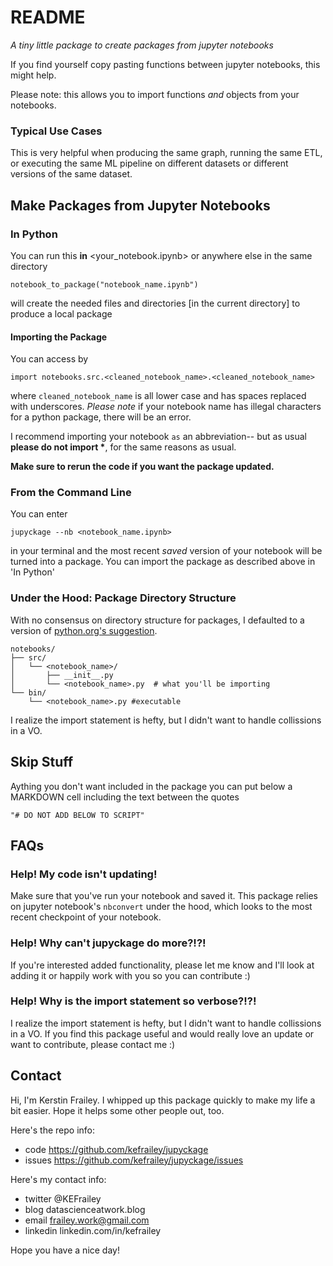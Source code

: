 # README

*A tiny little package to create packages from jupyter notebooks*

If you find yourself copy pasting functions between jupyter notebooks, this might help.

Please note: this allows you to import functions *and* objects from your notebooks.


### Typical Use Cases
This is very helpful when producing the same graph, running the same ETL, or executing the same ML pipeline on different datasets or different versions of the same dataset.

## Make Packages from Jupyter Notebooks

### In Python

You can run this **in** <your_notebook.ipynb> or anywhere else in the same directory

```
notebook_to_package("notebook_name.ipynb")
```

will create the needed files and directories [in the current directory] to produce a local package 
#### Importing the Package

You can access by 
```
import notebooks.src.<cleaned_notebook_name>.<cleaned_notebook_name>
```

where `cleaned_notebook_name` is all lower case and has spaces replaced with underscores. *Please note* if your notebook name has illegal characters for a python package, there will be an error.


I recommend importing your notebook `as` an abbreviation-- but as usual **please do not import \***, for the same reasons as usual.

**Make sure to rerun the code if you want the package updated.**

### From the Command Line

You can enter 

```
jupyckage --nb <notebook_name.ipynb>
```
 
in your terminal and the most recent *saved* version of your notebook will be turned into a package.  You can import the package as described above in 'In Python'



### Under the Hood: Package Directory Structure

With no consensus on directory structure for packages, I defaulted to a version of [python.org's suggestion](https://packaging.python.org/en/latest/tutorials/packaging-projects/#creating-the-package-files).

    notebooks/
    ├── src/
    │   └── <notebook_name>/
    │       ├── __init__.py
    │       └── <notebook_name>.py  # what you'll be importing
    └── bin/
        └── <notebook_name>.py #executable

I realize the import statement is hefty, but I didn't want to handle collissions in a VO.


## Skip Stuff

Aything you don't want included in the package you can put below a MARKDOWN cell including the text between the quotes

```
"# DO NOT ADD BELOW TO SCRIPT"
```

## FAQs

### Help! My code isn't updating!

Make sure that you've run your notebook and saved it.  This package relies on jupyter notebook's `nbconvert` under the hood, which looks to the most recent checkpoint of your notebook.

### Help! Why can't jupyckage do more?!?!

If you're interested added functionality, please let me know and I'll look at adding it or happily work with you so you can contribute :) 

### Help! Why is the import statement so verbose?!?!

I realize the import statement is hefty, but I didn't want to handle collissions in a VO.  If you find this package useful and would really love an update or want to contribute, please contact me :) 


## Contact
Hi, I'm Kerstin Frailey.  I whipped up this package quickly to make my life a bit easier.  Hope it helps some other people out, too.

Here's the repo info:

+ code https://github.com/kefrailey/jupyckage
+ issues https://github.com/kefrailey/jupyckage/issues

Here's my contact info:

+ twitter @KEFrailey
+ blog datascienceatwork.blog
+ email frailey.work@gmail.com
+ linkedin linkedin.com/in/kefrailey

Hope you have a nice day!